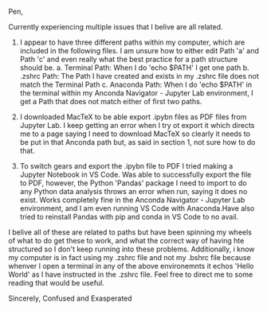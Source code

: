 Pen,

Currently experiencing multiple issues that I belive are all related.

1) I appear to have three different paths within my computer, which are included in the following files. I am unsure how to either edit Path 'a' and Path 'c' and even
really what the best practice for a path structure should be.
    a. Terminal Path: When I do 'echo $PATH' I get one path
    b. .zshrc Path: The Path I have created and exists in my .zshrc file does not match the Terminal Path
    c. Anaconda Path: When I do 'echo $PATH' in the terminal within my Anconda Navigator - Jupyter Lab environment, I get a Path that does not match either of first two paths. 
    
2) I downloaded MacTeX to be able export .ipybn files as PDF files from Jupyter Lab. I keep getting an error when I try ot export it which directs me to a page saying I need 
  to download MacTeX so clearly it needs to be put in that Anconda path but, as said in section 1, not sure how to do that.
  
3) To switch gears and export the .ipybn file to PDF I tried making a Jupyter Notebook in VS Code. Was able to successfully export the file to PDF, however, the Python 'Pandas'
   package I need to import to do any Python data analysis throws an error when run, saying it does no exist. Works completely fine in the Anconda Navigator - Jupyter Lab environment, and I am even running VS Code with Anaconda.Have also tried to reinstall Pandas with pip and conda in VS Code to no avail. 
   
I belive all of these are related to paths but have been spinning my wheels of what to do get these to work, and what the correct way of having hte structured so I don't keep 
running into these problems. Additionally, i know my computer is in fact using my .zshrc file and not my .bshrc file because whenver I open a terminal in any of the above 
environemnts it echos 'Hello World' as I have instructed in the .zshrc file. Feel free to direct me to some reading that would be useful.

Sincerely,
Confused and Exasperated 
    

